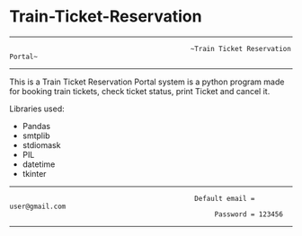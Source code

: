 # Train-Ticket-Reservation

***********************************************************************************************************************************************************
                                                 ~Train Ticket Reservation Portal~
***********************************************************************************************************************************************************

This is a Train Ticket Reservation Portal system is a python program made for booking train tickets, check ticket status, print Ticket and cancel it. 


Libraries used:
- Pandas
- smtplib
- stdiomask
- PIL
- datetime
- tkinter

***********************************************************************************************************************************************************
                                                  Default email = user@gmail.com
                                                       Password = 123456
***********************************************************************************************************************************************************
